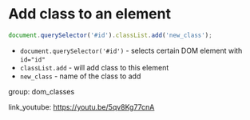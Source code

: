 # Add class to an element

```javascript
document.querySelector('#id').classList.add('new_class');
```

- `document.querySelector('#id')` - selects certain DOM element with ```id="id"```
- `classList.add` - will add class to this element
- `new_class` - name of the class to add

group: dom_classes


link_youtube: https://youtu.be/5qv8Kg77cnA
